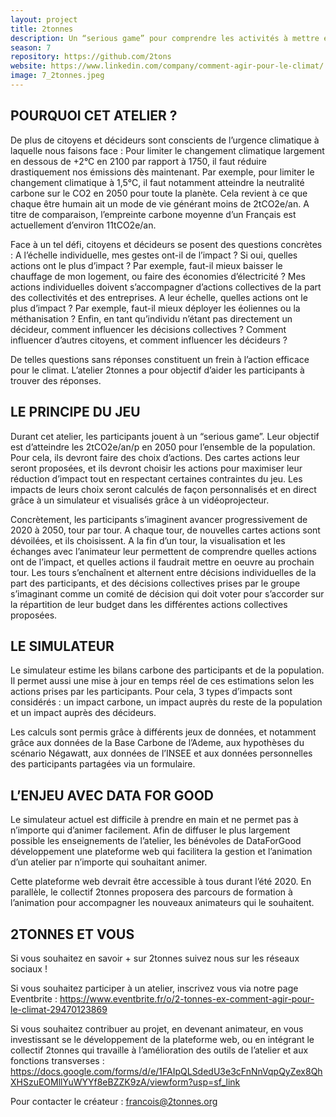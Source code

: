 ```yaml
---
layout: project
title: 2tonnes
description: Un “serious game” pour comprendre les activités à mettre en place pour limiter le changement climatique
season: 7
repository: https://github.com/2tons
website: https://www.linkedin.com/company/comment-agir-pour-le-climat/
image: 7_2tonnes.jpeg
---
```


## POURQUOI CET ATELIER ?
De plus de citoyens et décideurs sont conscients de l’urgence climatique à laquelle nous faisons face : Pour limiter le changement climatique largement en dessous de +2°C en 2100 par rapport à 1750, il faut réduire drastiquement nos émissions dès maintenant.
Par exemple, pour limiter le changement climatique à 1,5°C, il faut notamment atteindre la neutralité carbone sur le CO2 en 2050 pour toute la planète. Cela revient à ce que chaque être humain ait un mode de vie générant moins de 2tCO2e/an. A titre de comparaison, l’empreinte carbone moyenne d’un Français est actuellement d’environ 11tCO2e/an.

Face à un tel défi, citoyens et décideurs se posent des questions concrètes : A l’échelle individuelle, mes gestes ont-il de l’impact ? Si oui, quelles actions ont le plus d’impact ? Par exemple, faut-il mieux baisser le chauffage de mon logement, ou faire des économies d’électricité ? Mes actions individuelles doivent s’accompagner d’actions collectives de la part des collectivités et des entreprises. A leur échelle, quelles actions ont le plus d’impact ? Par exemple, faut-il mieux déployer les éoliennes ou la méthanisation ? Enfin, en tant qu’individu n’étant pas directement un décideur, comment influencer les décisions collectives ? Comment influencer d’autres citoyens, et comment influencer les décideurs ?

De telles questions sans réponses constituent un frein à l’action efficace pour le climat. L’atelier 2tonnes a pour objectif d’aider les participants à trouver des réponses.

## LE PRINCIPE DU JEU
Durant cet atelier, les participants jouent à un “serious game”. Leur objectif est d’atteindre les 2tCO2e/an/p en 2050 pour l’ensemble de la population. Pour cela, ils devront faire des choix d’actions. Des cartes actions leur seront proposées, et ils devront choisir les actions pour maximiser leur réduction d’impact tout en respectant certaines contraintes du jeu. Les impacts de leurs choix seront calculés de façon personnalisés et en direct grâce à un simulateur et visualisés grâce à un vidéoprojecteur.

Concrètement, les participants s’imaginent avancer progressivement de 2020 à 2050, tour par tour. A chaque tour, de nouvelles cartes actions sont dévoilées, et ils choisissent. A la fin d’un tour, la visualisation et les échanges avec l’animateur leur permettent de comprendre quelles actions ont de l’impact, et quelles actions il faudrait mettre en oeuvre au prochain tour.
Les tours s’enchaînent et alternent entre décisions individuelles de la part des participants, et des décisions collectives prises par le groupe s’imaginant comme un comité de décision qui doit voter pour s’accorder sur la répartition de leur budget dans les différentes actions collectives proposées.

## LE SIMULATEUR
Le simulateur estime les bilans carbone des participants et de la population. Il permet aussi une mise à jour en temps réel de ces estimations selon les actions prises par les participants. Pour cela, 3 types d’impacts sont considérés : un impact carbone, un impact auprès du reste de la population et un impact auprès des décideurs.

Les calculs sont permis grâce à différents jeux de données, et notamment grâce aux données de la Base Carbone de l’Ademe, aux hypothèses du scénario Négawatt, aux données de l’INSEE et aux données personnelles des participants partagées via un formulaire.

## L’ENJEU AVEC DATA FOR GOOD
Le simulateur actuel est difficile à prendre en main et ne permet pas à n’importe qui d’animer facilement. Afin de diffuser le plus largement possible les enseignements de l’atelier, les bénévoles de DataForGood développement une plateforme web qui facilitera la gestion et l’animation d’un atelier par n’importe qui souhaitant animer.

Cette plateforme web devrait être accessible à tous durant l’été 2020. En parallèle, le collectif 2tonnes proposera des parcours de formation à l’animation pour accompagner les nouveaux animateurs qui le souhaitent.

## 2TONNES ET VOUS
Si vous souhaitez en savoir + sur 2tonnes suivez nous sur les réseaux sociaux !

Si vous souhaitez participer à un atelier, inscrivez vous via notre page Eventbrite : https://www.eventbrite.fr/o/2-tonnes-ex-comment-agir-pour-le-climat-29470123869

Si vous souhaitez contribuer au projet, en devenant animateur, en vous investissant se le développement de la plateforme web, ou en intégrant le collectif 2tonnes qui travaille à l’amélioration des outils de l’atelier et aux fonctions transverses : https://docs.google.com/forms/d/e/1FAIpQLSdedU3e3cFnNnVqpQyZex8QhXHSzuEOMllYuWYYf8eBZZK9zA/viewform?usp=sf_link

Pour contacter le créateur : francois@2tonnes.org

